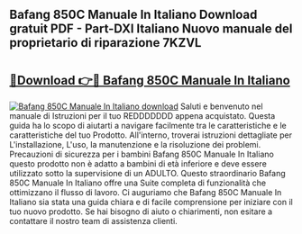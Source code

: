 ## Bafang 850C Manuale In Italiano Download gratuit PDF - Part-DXl Italiano Nuovo manuale del proprietario di riparazione 7KZVL

# <h2><a href="http://df9uvj9.blite.top/?on=Bafang+850C+Manuale+In+Italiano">🔗Download 👉🔴 Bafang 850C Manuale In Italiano</a></h2>

[![Bafang 850C Manuale In Italiano download](https://i.imgur.com/lujVjoI.png)](http://df9uvj9.blite.top/?on=Bafang+850C+Manuale+In+Italiano)
Saluti e benvenuto nel manuale di Istruzioni per il tuo REDDDDDDD appena acquistato. Questa guida ha lo scopo di aiutarti a navigare facilmente tra le caratteristiche e le caratteristiche del tuo Prodotto. All'interno, troverai istruzioni dettagliate per L'installazione, L'uso, la manutenzione e la risoluzione dei problemi. Precauzioni di sicurezza per i bambini Bafang 850C Manuale In Italiano questo prodotto non è adatto a bambini di età inferiore e deve essere utilizzato sotto la supervisione di un ADULTO. Questo straordinario Bafang 850C Manuale In Italiano offre una Suite completa di funzionalità che ottimizzano il flusso di lavoro. Ci auguriamo che Bafang 850C Manuale In Italiano sia stata una guida chiara e di facile comprensione per iniziare con il tuo nuovo prodotto. Se hai bisogno di aiuto o chiarimenti, non esitare a contattare il nostro team di assistenza clienti.
